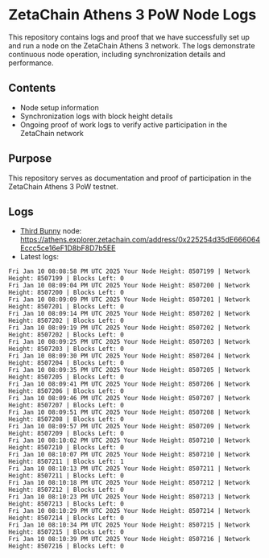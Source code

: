 # ZetaChain Athens 3 PoW Node Logs
This repository contains logs and proof that we have successfully set up and run a node on the ZetaChain Athens 3 network. The logs demonstrate continuous node operation, including synchronization details and performance.

## Contents
- Node setup information
- Synchronization logs with block height details
- Ongoing proof of work logs to verify active participation in the ZetaChain network

## Purpose
This repository serves as documentation and proof of participation in the ZetaChain Athens 3 PoW testnet.

## Logs

- [Third Bunny](https://thirdbunny.xyz/) node: https://athens.explorer.zetachain.com/address/0x225254d35dE666064Eccc5ce16eF1D8bF8D7b5EE
- Latest logs:
```
Fri Jan 10 08:08:58 PM UTC 2025 Your Node Height: 8507199 | Network Height: 8507199 | Blocks Left: 0
Fri Jan 10 08:09:04 PM UTC 2025 Your Node Height: 8507200 | Network Height: 8507200 | Blocks Left: 0
Fri Jan 10 08:09:09 PM UTC 2025 Your Node Height: 8507201 | Network Height: 8507201 | Blocks Left: 0
Fri Jan 10 08:09:14 PM UTC 2025 Your Node Height: 8507202 | Network Height: 8507202 | Blocks Left: 0
Fri Jan 10 08:09:19 PM UTC 2025 Your Node Height: 8507202 | Network Height: 8507202 | Blocks Left: 0
Fri Jan 10 08:09:25 PM UTC 2025 Your Node Height: 8507203 | Network Height: 8507203 | Blocks Left: 0
Fri Jan 10 08:09:30 PM UTC 2025 Your Node Height: 8507204 | Network Height: 8507204 | Blocks Left: 0
Fri Jan 10 08:09:35 PM UTC 2025 Your Node Height: 8507205 | Network Height: 8507205 | Blocks Left: 0
Fri Jan 10 08:09:41 PM UTC 2025 Your Node Height: 8507206 | Network Height: 8507206 | Blocks Left: 0
Fri Jan 10 08:09:46 PM UTC 2025 Your Node Height: 8507207 | Network Height: 8507207 | Blocks Left: 0
Fri Jan 10 08:09:51 PM UTC 2025 Your Node Height: 8507208 | Network Height: 8507208 | Blocks Left: 0
Fri Jan 10 08:09:57 PM UTC 2025 Your Node Height: 8507209 | Network Height: 8507209 | Blocks Left: 0
Fri Jan 10 08:10:02 PM UTC 2025 Your Node Height: 8507210 | Network Height: 8507210 | Blocks Left: 0
Fri Jan 10 08:10:07 PM UTC 2025 Your Node Height: 8507210 | Network Height: 8507211 | Blocks Left: 1
Fri Jan 10 08:10:13 PM UTC 2025 Your Node Height: 8507211 | Network Height: 8507211 | Blocks Left: 0
Fri Jan 10 08:10:18 PM UTC 2025 Your Node Height: 8507212 | Network Height: 8507212 | Blocks Left: 0
Fri Jan 10 08:10:23 PM UTC 2025 Your Node Height: 8507213 | Network Height: 8507213 | Blocks Left: 0
Fri Jan 10 08:10:29 PM UTC 2025 Your Node Height: 8507214 | Network Height: 8507214 | Blocks Left: 0
Fri Jan 10 08:10:34 PM UTC 2025 Your Node Height: 8507215 | Network Height: 8507215 | Blocks Left: 0
Fri Jan 10 08:10:39 PM UTC 2025 Your Node Height: 8507216 | Network Height: 8507216 | Blocks Left: 0
```
